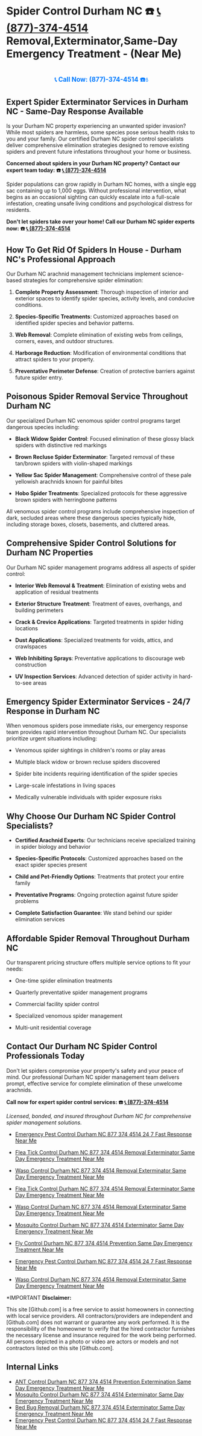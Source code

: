 # Spider Control Durham NC ☎️ [📞 (877)-374-4514](https://pest-control-4514.netlify.app) Removal,Exterminator,Same-Day Emergency Treatment - (Near Me)
# 

<p align="center" style="font-size: 1.2em; font-weight: bold; margin: 20px 0;">
  <a href="https://pest-control-4514.netlify.app" target="_blank" style="color: #007BFF; text-decoration: none;">📞 Call Now: (877)-374-4514 ☎️💧</a>
</p>

## Expert Spider Exterminator Services in Durham NC - Same-Day Response Available

Is your Durham NC property experiencing an unwanted spider invasion? While most spiders are harmless, some species pose serious health risks to you and your family. Our certified Durham NC spider control specialists deliver comprehensive elimination strategies designed to remove existing spiders and prevent future infestations throughout your home or business.

**Concerned about spiders in your Durham NC property? Contact our expert team today: ☎️ [📞 (877)-374-4514](https://pest-control-4514.netlify.app)**

Spider populations can grow rapidly in Durham NC homes, with a single egg sac containing up to 1,000 eggs. Without professional intervention, what begins as an occasional sighting can quickly escalate into a full-scale infestation, creating unsafe living conditions and psychological distress for residents.

**Don't let spiders take over your home! Call our Durham NC spider experts now: ☎️ [📞 (877)-374-4514](https://pest-control-4514.netlify.app)**

## How To Get Rid Of Spiders In House - Durham NC's Professional Approach

Our Durham NC arachnid management technicians implement science-based strategies for comprehensive spider elimination:

1. **Complete Property Assessment**: Thorough inspection of interior and exterior spaces to identify spider species, activity levels, and conducive conditions.

2. **Species-Specific Treatments**: Customized approaches based on identified spider species and behavior patterns.

3. **Web Removal**: Complete elimination of existing webs from ceilings, corners, eaves, and outdoor structures.

4. **Harborage Reduction**: Modification of environmental conditions that attract spiders to your property.

5. **Preventative Perimeter Defense**: Creation of protective barriers against future spider entry.

## Poisonous Spider Removal Service Throughout Durham NC

Our specialized Durham NC venomous spider control programs target dangerous species including:

- **Black Widow Spider Control**: Focused elimination of these glossy black spiders with distinctive red markings

- **Brown Recluse Spider Exterminator**: Targeted removal of these tan/brown spiders with violin-shaped markings

- **Yellow Sac Spider Management**: Comprehensive control of these pale yellowish arachnids known for painful bites

- **Hobo Spider Treatments**: Specialized protocols for these aggressive brown spiders with herringbone patterns

All venomous spider control programs include comprehensive inspection of dark, secluded areas where these dangerous species typically hide, including storage boxes, closets, basements, and cluttered areas.

## Comprehensive Spider Control Solutions for Durham NC Properties

Our Durham NC spider management programs address all aspects of spider control:

- **Interior Web Removal & Treatment**: Elimination of existing webs and application of residual treatments

- **Exterior Structure Treatment**: Treatment of eaves, overhangs, and building perimeters

- **Crack & Crevice Applications**: Targeted treatments in spider hiding locations

- **Dust Applications**: Specialized treatments for voids, attics, and crawlspaces

- **Web Inhibiting Sprays**: Preventative applications to discourage web construction

- **UV Inspection Services**: Advanced detection of spider activity in hard-to-see areas

## Emergency Spider Exterminator Services - 24/7 Response in Durham NC

When venomous spiders pose immediate risks, our emergency response team provides rapid intervention throughout Durham NC. Our specialists prioritize urgent situations including:

- Venomous spider sightings in children's rooms or play areas

- Multiple black widow or brown recluse spiders discovered

- Spider bite incidents requiring identification of the spider species

- Large-scale infestations in living spaces

- Medically vulnerable individuals with spider exposure risks

## Why Choose Our Durham NC Spider Control Specialists?

- **Certified Arachnid Experts**: Our technicians receive specialized training in spider biology and behavior

- **Species-Specific Protocols**: Customized approaches based on the exact spider species present

- **Child and Pet-Friendly Options**: Treatments that protect your entire family

- **Preventative Programs**: Ongoing protection against future spider problems

- **Complete Satisfaction Guarantee**: We stand behind our spider elimination services

## Affordable Spider Removal Throughout Durham NC

Our transparent pricing structure offers multiple service options to fit your needs:

- One-time spider elimination treatments

- Quarterly preventative spider management programs

- Commercial facility spider control

- Specialized venomous spider management

- Multi-unit residential coverage

## Contact Our Durham NC Spider Control Professionals Today

Don't let spiders compromise your property's safety and your peace of mind. Our professional Durham NC spider management team delivers prompt, effective service for complete elimination of these unwelcome arachnids.

**Call now for expert spider control services: ☎️ [📞 (877)-374-4514](https://pest-control-4514.netlify.app)**

*Licensed, bonded, and insured throughout Durham NC for comprehensive spider management solutions.*


- [Emergency Pest Control Durham NC 877 374 4514 24 7 Fast Response Near Me](https://github.com/allyoucaneatsushiin/plumbing-texas/blob/main/Emergency-Pest-Control-Durham-NC-877-374-4514-24-7-Fast-Response-Near-Me.md)
- [Flea Tick Control Durham NC 877 374 4514 Removal Exterminator Same Day Emergency Treatment Near Me](https://github.com/allyoucaneatsushiin/plumbing-texas/blob/main/Flea-Tick-Control-Durham-NC-877-374-4514-Removal-Exterminator-Same-Day-Emergency-Treatment-Near-Me.md)
- [Wasp Control Durham NC 877 374 4514 Removal Exterminator Same Day Emergency Treatment Near Me](https://github.com/allyoucaneatsushiin/plumbing-texas/blob/main/Wasp-Control-Durham-NC-877-374-4514-Removal-Exterminator-Same-Day-Emergency-Treatment-Near-Me.md)


- [Flea Tick Control Durham NC 877 374 4514 Removal Exterminator Same Day Emergency Treatment Near Me](https://github.com/allyoucaneatsushiin/plumbing-texas/blob/main/Flea-Tick-Control-Durham-NC-877-374-4514-Removal-Exterminator-Same-Day-Emergency-Treatment-Near-Me.md)
- [Wasp Control Durham NC 877 374 4514 Removal Exterminator Same Day Emergency Treatment Near Me](https://github.com/allyoucaneatsushiin/plumbing-texas/blob/main/Wasp-Control-Durham-NC-877-374-4514-Removal-Exterminator-Same-Day-Emergency-Treatment-Near-Me.md)
- [Mosquito Control Durham NC 877 374 4514 Exterminator Same Day Emergency Treatment Near Me](https://github.com/allyoucaneatsushiin/plumbing-texas/blob/main/Mosquito-Control-Durham-NC-877-374-4514-Exterminator-Same-Day-Emergency-Treatment-Near-Me.md)


- [Fly Control Durham NC 877 374 4514 Prevention Same Day Emergency Treatment Near Me](https://github.com/allyoucaneatsushiin/plumbing-texas/blob/main/Fly-Control-Durham-NC-877-374-4514-Prevention-Same-Day-Emergency-Treatment-Near-Me.md)
- [Emergency Pest Control Durham NC 877 374 4514 24 7 Fast Response Near Me](https://github.com/allyoucaneatsushiin/plumbing-texas/blob/main/Emergency-Pest-Control-Durham-NC-877-374-4514-24-7-Fast-Response-Near-Me.md)
- [Wasp Control Durham NC 877 374 4514 Removal Exterminator Same Day Emergency Treatment Near Me](https://github.com/allyoucaneatsushiin/plumbing-texas/blob/main/Wasp-Control-Durham-NC-877-374-4514-Removal-Exterminator-Same-Day-Emergency-Treatment-Near-Me.md)


*IMPORTANT **Disclaimer:**  

This site [Github.com] is a free service to assist homeowners in connecting with local service providers. All contractors/providers are independent and [Github.com] does not warrant or guarantee any work performed. It is the responsibility of the homeowner to verify that the hired contractor furnishes the necessary license and insurance required for the work being performed. All persons depicted in a photo or video are actors or models and not contractors listed on this site [Github.com].


## Internal Links
- [ANT Control Durham NC 877 374 4514 Prevention Extermination Same Day Emergency Treatment Near Me](https://github.com/allyoucaneatsushiin/plumbing-texas/blob/main/ANT-Control-Durham-NC-877-374-4514-Prevention-Extermination-Same-Day-Emergency-Treatment-Near-Me.md)
- [Mosquito Control Durham NC 877 374 4514 Exterminator Same Day Emergency Treatment Near Me](https://github.com/allyoucaneatsushiin/plumbing-texas/blob/main/Mosquito-Control-Durham-NC-877-374-4514-Exterminator-Same-Day-Emergency-Treatment-Near-Me.md)
- [Bed Bug Removal Durham NC 877 374 4514 Exterminator Same Day Emergency Treatment Near Me](https://github.com/allyoucaneatsushiin/plumbing-texas/blob/main/Bed-Bug-Removal-Durham-NC-877-374-4514-Exterminator-Same-Day-Emergency-Treatment-Near-Me.md)
- [Emergency Pest Control Durham NC 877 374 4514 24 7 Fast Response Near Me](https://github.com/allyoucaneatsushiin/plumbing-texas/blob/main/Emergency-Pest-Control-Durham-NC-877-374-4514-24-7-Fast-Response-Near-Me.md)
